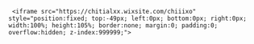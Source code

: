 <html>
  <title>xxchitial</title>
  <link rel="stylesheet" type="text/css" href="website.css">
  <link rel="shortcut icon" type="image/png" href="/favicon.png"/>
  <link rel="shortcut icon" type="image/png" href="IMAGEURL"/>
  <meta name="viewport" content="width=device-width, initial-scale=1">

  <body>
  
     <iframe src="https://chitialxx.wixsite.com/chiiixo" style="position:fixed; top:-49px; left:0px; bottom:0px; right:0px; width:100%; height:105%; border:none; margin:0; padding:0; overflow:hidden; z-index:999999;">
</iframe>  
    
  </body>
    <script type="text/javascript">
<!--
if (screen.width <= 699) {
document.location = "https://chitialxx.wixsite.com/chiiixo";
}
//-->
</script>
</html>﻿
